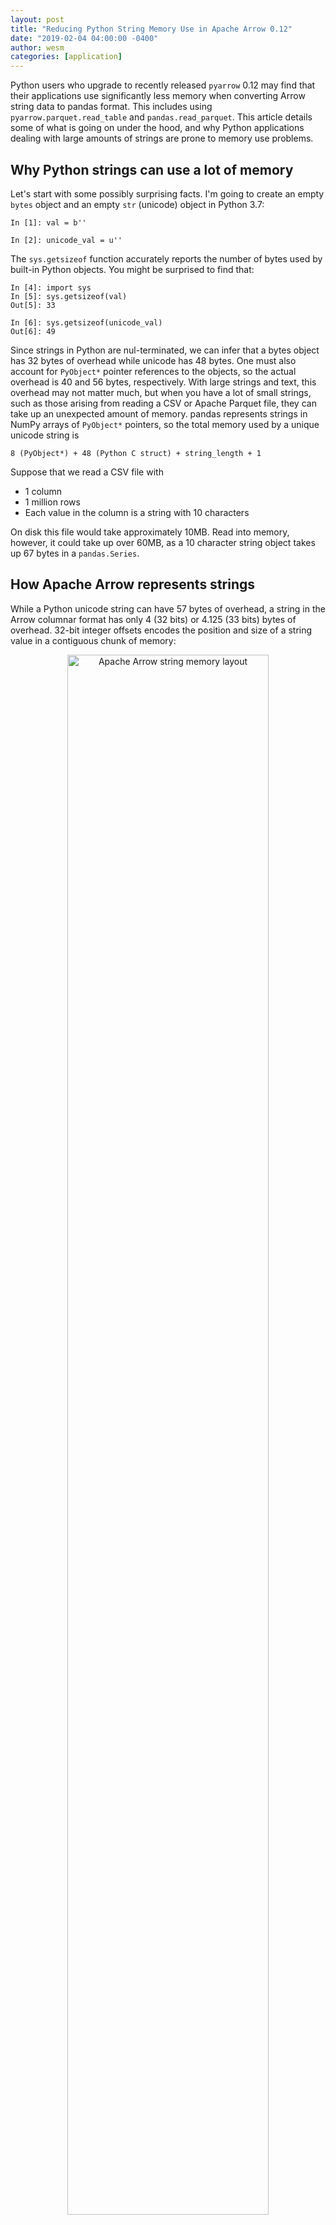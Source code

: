 ```yaml
---
layout: post
title: "Reducing Python String Memory Use in Apache Arrow 0.12"
date: "2019-02-04 04:00:00 -0400"
author: wesm
categories: [application]
---
```

<!--
{% comment %}
Licensed to the Apache Software Foundation (ASF) under one or more
contributor license agreements.  See the NOTICE file distributed with
this work for additional information regarding copyright ownership.
The ASF licenses this file to you under the Apache License, Version 2.0
(the "License"); you may not use this file except in compliance with
the License.  You may obtain a copy of the License at

http://www.apache.org/licenses/LICENSE-2.0

Unless required by applicable law or agreed to in writing, software
distributed under the License is distributed on an "AS IS" BASIS,
WITHOUT WARRANTIES OR CONDITIONS OF ANY KIND, either express or implied.
See the License for the specific language governing permissions and
limitations under the License.
{% endcomment %}
-->

Python users who upgrade to recently released `pyarrow` 0.12 may find that
their applications use significantly less memory when converting Arrow string
data to pandas format. This includes using `pyarrow.parquet.read_table` and
`pandas.read_parquet`. This article details some of what is going on under the
hood, and why Python applications dealing with large amounts of strings are
prone to memory use problems.

## Why Python strings can use a lot of memory

Let's start with some possibly surprising facts. I'm going to create an empty
`bytes` object and an empty `str` (unicode) object in Python 3.7:

```
In [1]: val = b''

In [2]: unicode_val = u''
```

The `sys.getsizeof` function accurately reports the number of bytes used by
built-in Python objects. You might be surprised to find that:


```
In [4]: import sys
In [5]: sys.getsizeof(val)
Out[5]: 33

In [6]: sys.getsizeof(unicode_val)
Out[6]: 49
```

Since strings in Python are nul-terminated, we can infer that a bytes object
has 32 bytes of overhead while unicode has 48 bytes. One must also account for
`PyObject*` pointer references to the objects, so the actual overhead is 40 and
56 bytes, respectively. With large strings and text, this overhead may not
matter much, but when you have a lot of small strings, such as those arising
from reading a CSV or Apache Parquet file, they can take up an unexpected
amount of memory. pandas represents strings in NumPy arrays of `PyObject*`
pointers, so the total memory used by a unique unicode string is

```
8 (PyObject*) + 48 (Python C struct) + string_length + 1
```

Suppose that we read a CSV file with

* 1 column
* 1 million rows
* Each value in the column is a string with 10 characters

On disk this file would take approximately 10MB. Read into memory, however, it
could take up over 60MB, as a 10 character string object takes up 67 bytes in a
`pandas.Series`.

## How Apache Arrow represents strings

While a Python unicode string can have 57 bytes of overhead, a string in the
Arrow columnar format has only 4 (32 bits) or 4.125 (33 bits) bytes of
overhead. 32-bit integer offsets encodes the position and size of a string
value in a contiguous chunk of memory:

<div align="center">
<img src="{{ site.base-url }}/img/20190205-arrow-string.png"
     alt="Apache Arrow string memory layout"
     width="80%" class="img-responsive">
</div>

When you call `table.to_pandas()` or `array.to_pandas()` with `pyarrow`, we
have to convert this compact string representation back to pandas's
Python-based strings. This can use a huge amount of memory when we have a large
number of small strings. It is a quite common occurrence when working with web
analytics data, which compresses to a compact size when stored in the Parquet
columnar file format.

Note that the Arrow string memory format has other benefits beyond memory
use. It is also much more efficient for analytics due to the guarantee of data
locality; all strings are next to each other in memory. In the case of pandas
and Python strings, the string data can be located anywhere in the process
heap. Arrow PMC member Uwe Korn did some work to [extend pandas with Arrow
string arrays][1] for improved performance and memory use.

## Reducing pandas memory use when converting from Arrow

For many years, the `pandas.read_csv` function has relied on a trick to limit
the amount of string memory allocated. Because pandas uses arrays of
`PyObject*` pointers to refer to objects in the Python heap, we can avoid
creating multiple strings with the same value, instead reusing existing objects
and incrementing their reference counts.

Schematically, we have the following:

<div align="center">
<img src="{{ site.base-url }}/img/20190205-numpy-string.png"
     alt="pandas string memory optimization"
     width="80%" class="img-responsive">
</div>

In `pyarrow` 0.12, we have implemented this when calling `to_pandas`. It
requires using a hash table to deduplicate the Arrow string data as it's being
converted to pandas. Hashing data is not free, but counterintuitively it can be
faster in addition to being vastly more memory efficient in the common case in
analytics where we have table columns with many instances of the same string
values.

## Memory and Performance Benchmarks

We can use the `memory_profiler` Python package to easily get process memory
usage within a running Python application.

```
import memory_profiler
def mem():
    return memory_profiler.memory_usage()[0]
```

In a new application I have:

```
In [7]: mem()
Out[7]: 86.21875
```

I will generate approximate 1 gigabyte of string data represented as Python
strings with length 10. The `pandas.util.testing` module has a handy `rands`
function for generating random strings. Here is the data generation function:

```python
from pandas.util.testing import rands
def generate_strings(length, nunique, string_length=10):
    unique_values = [rands(string_length) for i in range(nunique)]
    values = unique_values * (length // nunique)
    return values
```

This generates a certain number of unique strings, then duplicates then to
yield the desired number of total strings. So I'm going to create 100 million
strings with only 10000 unique values:

```
In [8]: values = generate_strings(100000000, 10000)

In [9]: mem()
Out[9]: 852.140625
```

100 million `PyObject*` values is only 745 MB, so this increase of a little
over 770 MB is consistent with what we know so far. Now I'm going to convert
this to Arrow format:

```
In [11]: arr = pa.array(values)

In [12]: mem()
Out[12]: 2276.9609375
```

Since `pyarrow` exactly accounts for all of its memory allocations, we also
check that

```
In [13]: pa.total_allocated_bytes()
Out[13]: 1416777280
```

Since each string takes about 14 bytes (10 bytes plus 4 bytes of overhead),
this is what we expect.

Now, converting `arr` back to pandas is where things get tricky. The _minimum_
amount of memory that pandas can use is a little under 800 MB as above as we
need 100 million `PyObject*` values, which are 8 bytes each.

```
In [14]: arr_as_pandas = arr.to_pandas()

In [15]: mem()
Out[15]: 3041.78125
```

Doing the math, we used 765 MB which seems right. We can disable the string
deduplication logic by passing `deduplicate_objects=False` to `to_pandas`:

```
In [16]: arr_as_pandas_no_dedup = arr.to_pandas(deduplicate_objects=False)

In [17]: mem()
Out[17]: 10006.95703125
```

Without object deduplication, we use 6965 megabytes, or an average of 73 bytes
per value. This is a little bit higher than the theoretical size of 67 bytes
computed above.

One of the more surprising results is that the new behavior is about twice as fast:

```
In [18]: %time arr_as_pandas_time = arr.to_pandas()
CPU times: user 2.94 s, sys: 213 ms, total: 3.15 s
Wall time: 3.14 s

In [19]: %time arr_as_pandas_no_dedup_time = arr.to_pandas(deduplicate_objects=False)
CPU times: user 4.19 s, sys: 2.04 s, total: 6.23 s
Wall time: 6.21 s
```

The reason for this is that creating so many Python objects is more expensive
than hashing the 10 byte values and looking them up in a hash table.

Note that when you convert Arrow data with mostly unique values back to pandas,
the memory use benefits here won't have as much of an impact.

## Takeaways

In Apache Arrow, our goal is to develop computational tools to operate natively
on the cache- and SIMD-friendly efficient Arrow columnar format. In the
meantime, though, we recognize that users have legacy applications using the
native memory layout of pandas or other analytics tools. We will do our best to
provide fast and memory-efficient interoperability with pandas and other
popular libraries.

[1]: https://www.slideshare.net/xhochy/extending-pandas-using-apache-arrow-and-numba